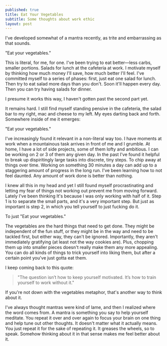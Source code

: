 ```yaml
---
published: true
title: Eat Your Vegetables
subtitle: Some thoughts about work ethic
layout: post
---
```


I've developed somewhat of a mantra recently, as trite and embarrassing as that sounds. 

"Eat your vegetables."

This is literal, for me, for one. I've been trying to eat better—less carbs, smaller portions. Salads for lunch at the cafeteria at work. I motivate myself by thinking how much money I'll save, how much better I'll feel. I've committed myself to a series of phases: first, just eat one salad for lunch. Then try to eat salad more days than you don't. Soon it'll happen every day. Then you can try having salads for dinner. 

I presume it works this way, I haven't gotten past the second part yet.

It remains hard. I still find myself standing pensive in the cafeteria, the salad bar to my right, mac and cheese to my left. My eyes darting back and forth. Somewhere inside of me it emerges:

"Eat your vegetables."

I've increasingly found it relevant in a non-literal way too. I have moments at work when a mountainous task arrives in front of me and I grumble. At home, I have a lot of side projects, some of them lofty and ambitious. I can be working on 2 or 3 of them any given day. In the past I've found it helpful to break up dispiritingly large tasks into discrete, tiny steps. To chip away at things over time. Working on something 30 minutes a day can add up to a staggering amount of progress in the long run. I've been learning how to not feel daunted. Any amount of work done is better than nothing.

I knew all this in my head and yet I still found myself procrastinating and letting my fear of things not working out prevent me from moving forward. Lately I've been thinking It's because I was only working with half of it. Step 1 is to separate the small parts, and it's a very important step. But just as important is step 2, in which you tell yourself to just fucking do it.

To just "Eat your vegetables."

The vegetables are the hard things that need to get done. They might be independent of the fun stuff, or they might be in the way and need to be tackled first, but either way, they can't be ignored. Importantly, they aren't immediately gratifying (at least not the way cookies are). Plus, chopping them up into smaller pieces doesn't really make them any more appealing. You can do all kinds of things to trick yourself into liking them, but after a certain point you've just gotta eat them.

I keep coming back to this quote:

> "The question isn’t how to keep yourself motivated. It’s how to train yourself to work without it."

If you're not down with the vegetables metaphor, that's another way to think about it.

I've always thought mantras were kind of lame, and then I realized where the word comes from. A mantra is something you say to help yourself meditate. You repeat it over and over again to focus your brain on one thing and help tune out other thoughts. It doesn't matter what it actually means. You just repeat it for the sake of repeating it. It greases the wheels, so to speak. Somehow thinking about it in that sense makes me feel better about it.